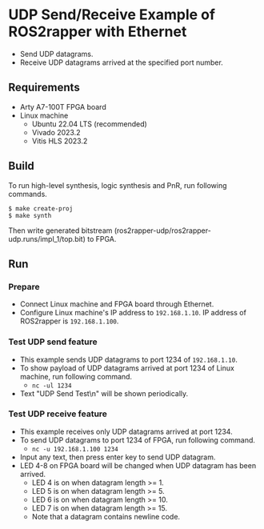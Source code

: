 # UDP Send/Receive Example of ROS2rapper with Ethernet

* Send UDP datagrams.
* Receive UDP datagrams arrived at the specified port number.

## Requirements
* Arty A7-100T FPGA board
* Linux machine
  * Ubuntu 22.04 LTS (recommended)
  * Vivado 2023.2
  * Vitis HLS 2023.2

## Build
To run high-level synthesis, logic synthesis and PnR, run following commands.
```
$ make create-proj
$ make synth
```

Then write generated bitstream (ros2rapper-udp/ros2rapper-udp.runs/impl\_1/top.bit) to FPGA.

## Run
### Prepare
* Connect Linux machine and FPGA board through Ethernet.
* Configure Linux machine's IP address to `192.168.1.10`. IP address of ROS2rapper is `192.168.1.100`.

### Test UDP send feature
* This example sends UDP datagrams to port 1234 of `192.168.1.10`.
* To show payload of UDP datagrams arrived at port 1234 of Linux machine, run following command.
  * `nc -ul 1234`
* Text "UDP Send Test\n" will be shown periodically.

### Test UDP receive feature
* This example receives only UDP datagrams arrived at port 1234.
* To send UDP datagrams to port 1234 of FPGA, run following command.
  * `nc -u 192.168.1.100 1234`
* Input any text, then press enter key to send UDP datagram.
* LED 4-8 on FPGA board will be changed when UDP datagram has been arrived.
  * LED 4 is on when datagram length >= 1.
  * LED 5 is on when datagram length >= 5.
  * LED 6 is on when datagram length >= 10.
  * LED 7 is on when datagram length >= 15.
  * Note that a datagram contains newline code.
